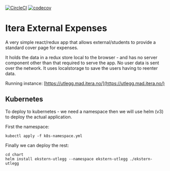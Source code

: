 [![CircleCI](https://circleci.com/gh/Itera/ekstern-utlegg/tree/master.svg?style=svg)](https://circleci.com/gh/Itera/ekstern-utlegg/tree/master)
[![codecov](https://codecov.io/gh/Itera/ekstern-utlegg/branch/master/graph/badge.svg)](https://codecov.io/gh/Itera/ekstern-utlegg)



# Itera External Expenses

A very simple react/redux app that allows external/students to provide a standard cover page for expenses.

It holds the data in a redux store local to the browser - and has no server component other than that required to serve the app. No user data is sent over the network. It uses localstorage to save the users having to reenter data.

Running instance: [https://utlegg.mad.itera.no/](https://utlegg.mad.itera.no/)

## Kubernetes

To deploy to kubernetes - we need a namespace then we will use helm (v3) to deploy the actual application.

First the namespace:

    kubectl apply -f k8s-namespace.yml

Finally we can deploy the rest:

    cd chart
    helm install ekstern-utlegg --namespace ekstern-utlegg ./ekstern-utlegg
